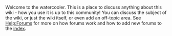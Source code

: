 Welcome to the watercooler. This is a place to discuss anything about
this wiki - how you use it is up to this community! You can discuss the
subject of the wiki, or just the wiki itself, or even add an off-topic
area. See [Help:Forums](Help:Forums "wikilink") for more on how forums
work and how to add new forums to the [index](Forum:Index "wikilink").